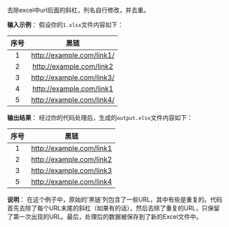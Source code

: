去除excel中url后面的斜杠，列名自行修改，并去重。

**输入示例**：
假设你的`1.xlsx`文件内容如下：

| 序号 |           黑链            |
| :--: | :-----------------------: |
|  1   | http://example.com/link1/ |
|  2   | http://example.com/link2  |
|  3   | http://example.com/link3/ |
|  4   | http://example.com/link1  |
|  5   | http://example.com/link4/ |

**输出结果**：
经过你的代码处理后，生成的`output.xlsx`文件内容如下：

| 序号 |           黑链           |
| :--: | :----------------------: |
|  1   | http://example.com/link1 |
|  2   | http://example.com/link2 |
|  3   | http://example.com/link3 |
|  5   | http://example.com/link4 |

**说明**：
在这个例子中，原始的'黑链'列包含了一些URL，其中有些是重复的。代码首先去除了每个URL末尾的斜杠（如果有的话），然后去除了重复的URL，只保留了第一次出现的URL。最后，处理后的数据被保存到了新的Excel文件中。
